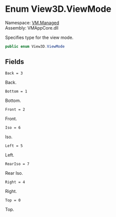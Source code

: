 # <a id="VM_Managed_View3D_ViewMode"></a> Enum View3D.ViewMode

Namespace: [VM.Managed](VM.Managed.md)  
Assembly: VMAppCore.dll  

Specifies type for the view mode.

```csharp
public enum View3D.ViewMode
```

## Fields

`Back = 3` 

Back.



`Bottom = 1` 

Bottom.



`Front = 2` 

Front.



`Iso = 6` 

Iso.



`Left = 5` 

Left.



`RearIso = 7` 

Rear Iso.



`Right = 4` 

Right.



`Top = 0` 

Top.



